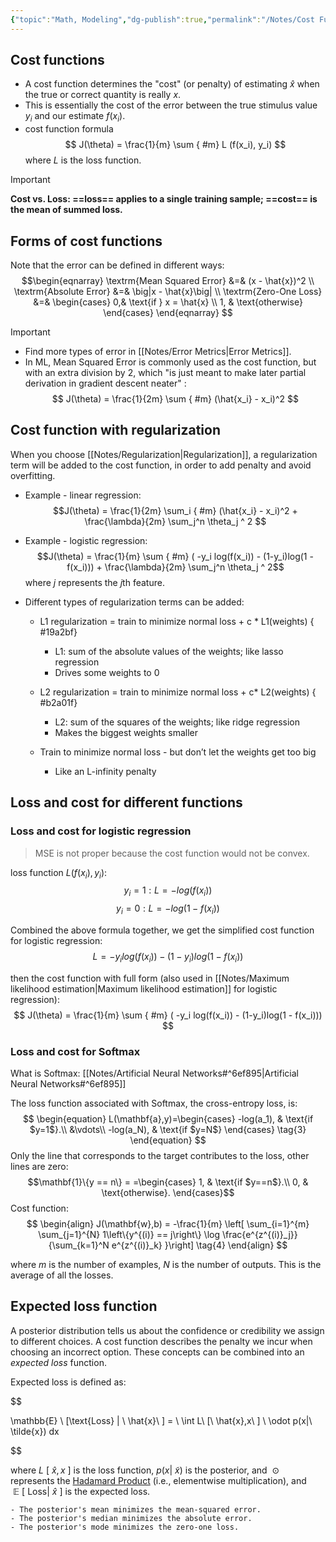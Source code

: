 ```yaml
---
{"topic":"Math, Modeling","dg-publish":true,"permalink":"/Notes/Cost Functions/","dgPassFrontmatter":true,"noteIcon":""}
---
```


## Cost functions
- A cost function determines the "cost" (or penalty) of estimating $\hat{x}$ when the true or correct quantity is really $x$.
- This is essentially the cost of the error between the true stimulus value $y_i$ and our estimate $f(x_i)$.
- cost function formula
$$
J(\theta) = \frac{1}{m} \sum
{ #m}
 L (f(x_i), y_i)
$$
where $L$ is the loss function.
> [!Important]
> **Cost vs. Loss:
>  ==loss== applies to a single training sample; ==cost== is the mean of summed loss.**

## Forms of cost functions
Note that the error can be defined in different ways:
$$\begin{eqnarray}
\textrm{Mean Squared Error} &=& (x - \hat{x})^2 \\ 
\textrm{Absolute Error} &=& \big|x - \hat{x}\big| \\ 
\textrm{Zero-One Loss} &=& \begin{cases}
                            0,& \text{if } x = \hat{x} \\
                            1,              & \text{otherwise}
                            \end{cases}
\end{eqnarray}
$$
>[!Important] 
>- Find more types of error in [[Notes/Error Metrics\|Error Metrics]].
>- In ML, Mean Squared Error is commonly used as the cost function, but with an extra division by 2, which "is just meant to make later partial derivation in gradient descent neater" :
$$
J(\theta) = \frac{1}{2m} \sum
{ #m}
 (\hat{x_i} - x_i)^2
 $$

## Cost function with regularization
When you choose [[Notes/Regularization\|Regularization]], a regularization term will be added to the cost function, in order to add penalty and avoid overfitting. 

- Example - linear regression:
 $$J(\theta) = \frac{1}{2m} \sum_i
{ #m}
 (\hat{x_i} - x_i)^2 + \frac{\lambda}{2m} \sum_j^n \theta_j ^ 2 $$
- Example -  logistic regression:
$$J(\theta) = \frac{1}{m} \sum
{ #m}
 ( -y_i log(f(x_i)) - (1-y_i)log(1 - f(x_i))) + \frac{\lambda}{2m} \sum_j^n \theta_j ^ 2$$
where $j$ represents the $j$th feature. 

- Different types of regularization terms can be added:
	- L1 regularization = train to minimize normal loss + c * L1(weights)
{ #19a2bf}

		- L1: sum of the absolute values of the weights; like lasso regression
		- Drives some weights to 0
	- L2 regularization = train to minimize normal loss + c*  L2(weights)
{ #b2a01f}

		- L2:  sum of the squares of the weights; like ridge regression
		- Makes the biggest weights smaller
	- Train to minimize normal loss - but don’t let the weights get too big
		- Like an L-infinity penalty


## Loss and cost for different functions
### Loss and cost for logistic regression
> MSE is not proper because the cost function would not be convex.

loss function $L(f(x_i), y_i)$:
$$
 y_i = 1: L = -log(f(x_i))
$$
$$
 y_i = 0: L = -log(1 - f(x_i))
$$

Combined the above formula together, we get the simplified cost function for logistic regression:
$$
 L = -y_i log(f(x_i)) - (1-y_i)log(1 - f(x_i))
$$

then the cost function with full form (also used in [[Notes/Maximum likelihood estimation\|Maximum likelihood estimation]] for logistic regression):
$$
J(\theta) = \frac{1}{m} \sum
{ #m}
 ( -y_i log(f(x_i)) - (1-y_i)log(1 - f(x_i)))
$$

### Loss and cost for Softmax
What is Softmax: [[Notes/Artificial Neural Networks#^6ef895\|Artificial Neural Networks#^6ef895]]

The loss function associated with Softmax, the cross-entropy loss, is:
$$
\begin{equation}
  L(\mathbf{a},y)=\begin{cases}
    -log(a_1), & \text{if $y=1$}.\\
        &\vdots\\
     -log(a_N), & \text{if $y=N$}
  \end{cases} \tag{3}
\end{equation}
$$
Only the line that corresponds to the target contributes to the loss, other lines are zero:
    $$\mathbf{1}\{y == n\} = =\begin{cases}
    1, & \text{if $y==n$}.\\
    0, & \text{otherwise}.
  \end{cases}$$
  Cost function:
$$
\begin{align}
J(\mathbf{w},b) = -\frac{1}{m} \left[ \sum_{i=1}^{m} \sum_{j=1}^{N}  1\left\{y^{(i)} == j\right\} \log \frac{e^{z^{(i)}_j}}{\sum_{k=1}^N e^{z^{(i)}_k} }\right] \tag{4}
\end{align}
$$

where $m$ is the number of examples, $N$ is the number of outputs. This is the average of all the losses.

## Expected loss function
A posterior distribution tells us about the confidence or credibility we assign to different choices. A cost function describes the penalty we incur when choosing an incorrect option. These concepts can be combined into an *expected loss* function. 

Expected loss is defined as:

$$

\mathbb{E} \ [\text{Loss} | \ \hat{x}\ ] = \ \int L\ [\ \hat{x},x\ ] \ \odot p(x|\ \tilde{x}) dx

$$

where $L\ [ \ \hat{x}, x\ ]$ is the loss function, $p(x|\ \tilde{x})$ is the posterior, and $\ \odot$ represents the [Hadamard Product](https://en.wikipedia.org/wiki/Hadamard\_product\_(matrices)) (i.e., elementwise multiplication), and $\ \mathbb{E}\ [\ \text{Loss} | \ \hat{x}\ ]$ is the expected loss.

```
- The posterior's mean minimizes the mean-squared error.
- The posterior's median minimizes the absolute error.
- The posterior's mode minimizes the zero-one loss.
```

